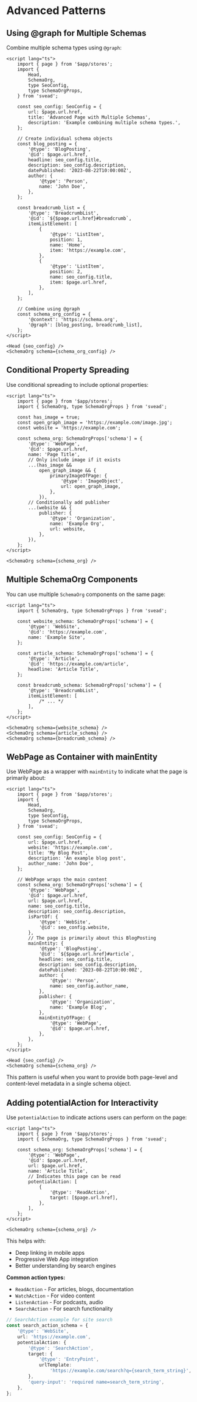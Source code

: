 # Advanced Patterns

## Using @graph for Multiple Schemas

Combine multiple schema types using `@graph`:

```svelte
<script lang="ts">
	import { page } from '$app/stores';
	import {
		Head,
		SchemaOrg,
		type SeoConfig,
		type SchemaOrgProps,
	} from 'svead';

	const seo_config: SeoConfig = {
		url: $page.url.href,
		title: 'Advanced Page with Multiple Schemas',
		description: 'Example combining multiple schema types.',
	};

	// Create individual schema objects
	const blog_posting = {
		'@type': 'BlogPosting',
		'@id': $page.url.href,
		headline: seo_config.title,
		description: seo_config.description,
		datePublished: '2023-08-22T10:00:00Z',
		author: {
			'@type': 'Person',
			name: 'John Doe',
		},
	};

	const breadcrumb_list = {
		'@type': 'BreadcrumbList',
		'@id': `${$page.url.href}#breadcrumb`,
		itemListElement: [
			{
				'@type': 'ListItem',
				position: 1,
				name: 'Home',
				item: 'https://example.com',
			},
			{
				'@type': 'ListItem',
				position: 2,
				name: seo_config.title,
				item: $page.url.href,
			},
		],
	};

	// Combine using @graph
	const schema_org_config = {
		'@context': 'https://schema.org',
		'@graph': [blog_posting, breadcrumb_list],
	};
</script>

<Head {seo_config} />
<SchemaOrg schema={schema_org_config} />
```

## Conditional Property Spreading

Use conditional spreading to include optional properties:

```svelte
<script lang="ts">
	import { page } from '$app/stores';
	import { SchemaOrg, type SchemaOrgProps } from 'svead';

	const has_image = true;
	const open_graph_image = 'https://example.com/image.jpg';
	const website = 'https://example.com';

	const schema_org: SchemaOrgProps['schema'] = {
		'@type': 'WebPage',
		'@id': $page.url.href,
		name: 'Page Title',
		// Only include image if it exists
		...(has_image &&
			open_graph_image && {
				primaryImageOfPage: {
					'@type': 'ImageObject',
					url: open_graph_image,
				},
			}),
		// Conditionally add publisher
		...(website && {
			publisher: {
				'@type': 'Organization',
				name: 'Example Org',
				url: website,
			},
		}),
	};
</script>

<SchemaOrg schema={schema_org} />
```

## Multiple SchemaOrg Components

You can use multiple `SchemaOrg` components on the same page:

```svelte
<script lang="ts">
	import { SchemaOrg, type SchemaOrgProps } from 'svead';

	const website_schema: SchemaOrgProps['schema'] = {
		'@type': 'WebSite',
		'@id': 'https://example.com',
		name: 'Example Site',
	};

	const article_schema: SchemaOrgProps['schema'] = {
		'@type': 'Article',
		'@id': 'https://example.com/article',
		headline: 'Article Title',
	};

	const breadcrumb_schema: SchemaOrgProps['schema'] = {
		'@type': 'BreadcrumbList',
		itemListElement: [
			/* ... */
		],
	};
</script>

<SchemaOrg schema={website_schema} />
<SchemaOrg schema={article_schema} />
<SchemaOrg schema={breadcrumb_schema} />
```

## WebPage as Container with mainEntity

Use WebPage as a wrapper with `mainEntity` to indicate what the page
is primarily about:

```svelte
<script lang="ts">
	import { page } from '$app/stores';
	import {
		Head,
		SchemaOrg,
		type SeoConfig,
		type SchemaOrgProps,
	} from 'svead';

	const seo_config: SeoConfig = {
		url: $page.url.href,
		website: 'https://example.com',
		title: 'My Blog Post',
		description: 'An example blog post',
		author_name: 'John Doe',
	};

	// WebPage wraps the main content
	const schema_org: SchemaOrgProps['schema'] = {
		'@type': 'WebPage',
		'@id': $page.url.href,
		url: $page.url.href,
		name: seo_config.title,
		description: seo_config.description,
		isPartOf: {
			'@type': 'WebSite',
			'@id': seo_config.website,
		},
		// The page is primarily about this BlogPosting
		mainEntity: {
			'@type': 'BlogPosting',
			'@id': `${$page.url.href}#article`,
			headline: seo_config.title,
			description: seo_config.description,
			datePublished: '2023-08-22T10:00:00Z',
			author: {
				'@type': 'Person',
				name: seo_config.author_name,
			},
			publisher: {
				'@type': 'Organization',
				name: 'Example Blog',
			},
			mainEntityOfPage: {
				'@type': 'WebPage',
				'@id': $page.url.href,
			},
		},
	};
</script>

<Head {seo_config} />
<SchemaOrg schema={schema_org} />
```

This pattern is useful when you want to provide both page-level and
content-level metadata in a single schema object.

## Adding potentialAction for Interactivity

Use `potentialAction` to indicate actions users can perform on the
page:

```svelte
<script lang="ts">
	import { page } from '$app/stores';
	import { SchemaOrg, type SchemaOrgProps } from 'svead';

	const schema_org: SchemaOrgProps['schema'] = {
		'@type': 'WebPage',
		'@id': $page.url.href,
		url: $page.url.href,
		name: 'Article Title',
		// Indicates this page can be read
		potentialAction: [
			{
				'@type': 'ReadAction',
				target: [$page.url.href],
			},
		],
	};
</script>

<SchemaOrg schema={schema_org} />
```

This helps with:

- Deep linking in mobile apps
- Progressive Web App integration
- Better understanding by search engines

**Common action types:**

- `ReadAction` - For articles, blogs, documentation
- `WatchAction` - For video content
- `ListenAction` - For podcasts, audio
- `SearchAction` - For search functionality

```typescript
// SearchAction example for site search
const search_action_schema = {
	'@type': 'WebSite',
	url: 'https://example.com',
	potentialAction: {
		'@type': 'SearchAction',
		target: {
			'@type': 'EntryPoint',
			urlTemplate:
				'https://example.com/search?q={search_term_string}',
		},
		'query-input': 'required name=search_term_string',
	},
};
```
